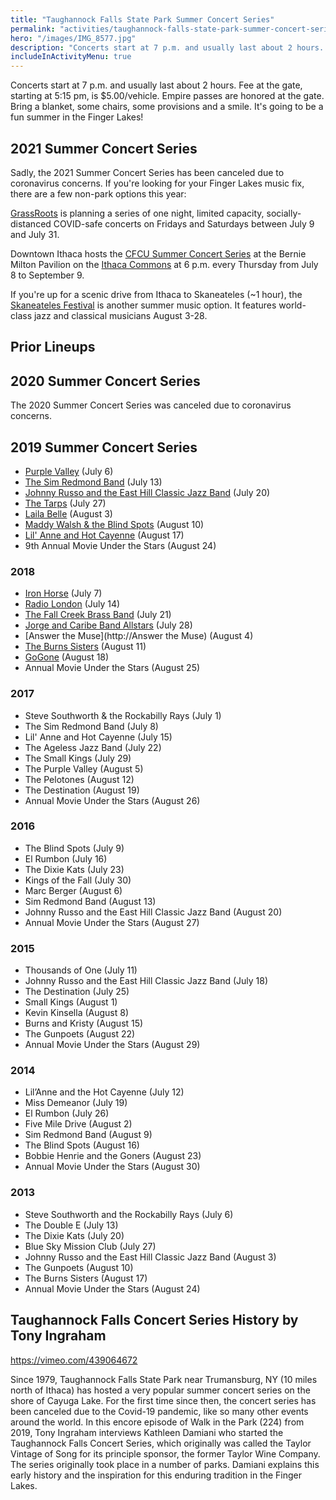 ```yaml
---
title: "Taughannock Falls State Park Summer Concert Series"
permalink: "activities/taughannock-falls-state-park-summer-concert-series/"
hero: "/images/IMG_8577.jpg"
description: "Concerts start at 7 p.m. and usually last about 2 hours. Fee at the gate, starting at 5:15 pm, is $5.00/vehicle. Empire passes are honored at the gate. "
includeInActivityMenu: true
---
```


Concerts start at 7 p.m. and usually last about 2 hours. Fee at the gate, starting at 5:15 pm, is $5.00/vehicle. Empire passes are honored at the gate. Bring a blanket, some chairs, some provisions and a smile. It's going to be a fun summer in the Finger Lakes!

## 2021 Summer Concert Series

Sadly, the 2021 Summer Concert Series has been canceled due to coronavirus concerns. If you're looking for your Finger Lakes music fix, there are a few non-park options this year: 

[GrassRoots](https://www.grassrootsfest.org/) is planning a series of one night, limited capacity, socially-distanced COVID-safe concerts on Fridays and Saturdays between July 9 and July 31. 

Downtown Ithaca hosts the [CFCU Summer Concert Series](https://www.downtownithaca.com/summer-concert-series/) at the Bernie Milton Pavilion on the [Ithaca Commons](https://www.google.com/maps/place/Ithaca+Commons/@42.4395184,-76.4990657,17z/data=!3m1!4b1!4m5!3m4!1s0x89d0819c8632d9e5:0x7e9b07ab2aa65eb6!8m2!3d42.4395184!4d-76.4968717) at 6 p.m. every Thursday from July 8 to September 9.

If you're up for a scenic drive from Ithaca to Skaneateles (~1 hour), the [Skaneateles Festival](http://www.skanfest.org/) is another summer music option. It features world-class jazz and classical musicians August 3-28.

## Prior Lineups

## 2020 Summer Concert Series

The 2020 Summer Concert Series was canceled due to coronavirus concerns.

## 2019 Summer Concert Series

- [Purple Valley](https://purplevalley.weebly.com/) (July 6)
- [The Sim Redmond Band](http://www.simredmondband.com/) (July 13) 
- [Johnny Russo and the East Hill Classic Jazz Band](http://www.watershed-arts.com/russo.html) (July 20)
- [The Tarps](https://facebook.com/TarpsRock) (July 27) 
- [Laila Belle](https://lailabelle.com/) (August 3) 
- [Maddy Walsh & the Blind Spots](https://www.theblindspots.com) (August 10) 
- [Lil' Anne and Hot Cayenne](http://www.lilanneandhotcayenne.com/) (August 17) 
- 9th Annual Movie Under the Stars (August 24)

### 2018

- [Iron Horse](http://ironhorse-band.com/) (July 7)
- [Radio London](http://www.johnsimonmusic.com/radio_london/) (July 14)
- [The Fall Creek Brass Band](http://fallcreekbrassband.com/) (July 21)
- [Jorge and Caribe Band Allstars](http://www.jorgevisions.com/caribe.htm) (July 28)
- [Answer the Muse](http://Answer the Muse) (August 4)
- [The Burns Sisters](http://www.theburnssisters.com/) (August 11)
- [GoGone](https://www.gogonemusic.com/) (August 18)
- Annual Movie Under the Stars (August 25)

### 2017

- Steve Southworth & the Rockabilly Rays (July 1)
- The Sim Redmond Band (July 8)
- Lil' Anne and Hot Cayenne (July 15)
- The Ageless Jazz Band (July 22)
- The Small Kings (July 29)
- The Purple Valley (August 5)
- The Pelotones (August 12)
- The Destination (August 19)
- Annual Movie Under the Stars (August 26)

### 2016

- The Blind Spots (July 9)
- El Rumbon (July 16)
- The Dixie Kats (July 23)
- Kings of the Fall (July 30)
- Marc Berger (August 6)
- Sim Redmond Band (August 13)
- Johnny Russo and the East Hill Classic Jazz Band (August 20)
- Annual Movie Under the Stars (August 27)

### 2015

- Thousands of One (July 11)
- Johnny Russo and the East Hill Classic Jazz Band (July 18)
- The Destination (July 25)
- Small Kings (August 1)
- Kevin Kinsella (August 8)
- Burns and Kristy (August 15)
- The Gunpoets (August 22)
- Annual Movie Under the Stars (August 29)

### 2014

- Lil’Anne and the Hot Cayenne (July 12)
- Miss Demeanor (July 19)
- El Rumbon (July 26)
- Five Mile Drive (August 2)
- Sim Redmond Band (August 9)
- The Blind Spots (August 16)
- Bobbie Henrie and the Goners (August 23)
- Annual Movie Under the Stars (August 30)

### 2013

- Steve Southworth and the Rockabilly Rays (July 6)
- The Double E (July 13)
- The Dixie Kats (July 20)
- Blue Sky Mission Club (July 27)
- Johnny Russo and the East Hill Classic Jazz Band (August 3)
- The Gunpoets (August 10)
- The Burns Sisters (August 17)
- Annual Movie Under the Stars (August 24)

## Taughannock Falls Concert Series History by Tony Ingraham

https://vimeo.com/439064672

Since 1979, Taughannock Falls State Park near Trumansburg, NY (10 miles north of Ithaca) has hosted a very popular summer concert series on the shore of Cayuga Lake. For the first time since then, the concert series has been canceled due to the Covid-19 pandemic, like so many other events around the world. In this encore episode of Walk in the Park (224) from 2019, Tony Ingraham interviews Kathleen Damiani who started the Taughannock Falls Concert Series, which originally was called the Taylor Vintage of Song for its principle sponsor, the former Taylor Wine Company. The series originally took place in a number of parks. Damiani explains this early history and the inspiration for this enduring tradition in the Finger Lakes.
